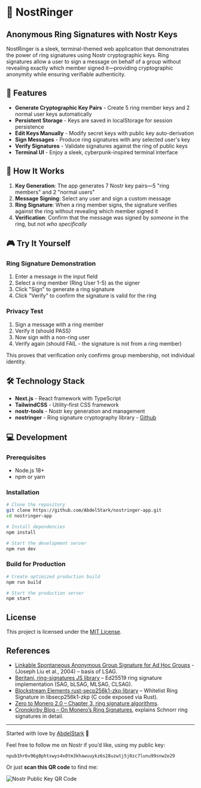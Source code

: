# 🔐 NostRinger

## Anonymous Ring Signatures with Nostr Keys

NostRinger is a sleek, terminal-themed web application that demonstrates the power of ring signatures using Nostr cryptographic keys. Ring signatures allow a user to sign a message on behalf of a group without revealing exactly which member signed it—providing cryptographic anonymity while ensuring verifiable authenticity.

## 🌟 Features

- **Generate Cryptographic Key Pairs** - Create 5 ring member keys and 2 normal user keys automatically
- **Persistent Storage** - Keys are saved in localStorage for session persistence
- **Edit Keys Manually** - Modify secret keys with public key auto-derivation
- **Sign Messages** - Produce ring signatures with any selected user's key
- **Verify Signatures** - Validate signatures against the ring of public keys
- **Terminal UI** - Enjoy a sleek, cyberpunk-inspired terminal interface

## 🧪 How It Works

1. **Key Generation**: The app generates 7 Nostr key pairs—5 "ring members" and 2 "normal users"
2. **Message Signing**: Select any user and sign a custom message
3. **Ring Signature**: When a ring member signs, the signature verifies against the ring without revealing which member signed it
4. **Verification**: Confirm that the message was signed by _someone_ in the ring, but not _who specifically_

## 🎮 Try It Yourself

### Ring Signature Demonstration

1. Enter a message in the input field
2. Select a ring member (Ring User 1-5) as the signer
3. Click "Sign" to generate a ring signature
4. Click "Verify" to confirm the signature is valid for the ring

### Privacy Test

1. Sign a message with a ring member
2. Verify it (should PASS)
3. Now sign with a non-ring user
4. Verify again (should FAIL - the signature is not from a ring member)

This proves that verification only confirms group membership, not individual identity.

## 🛠️ Technology Stack

- **Next.js** - React framework with TypeScript
- **TailwindCSS** - Utility-first CSS framework
- **nostr-tools** - Nostr key generation and management
- **nostringer** - Ring signature cryptography library - [Github](https://github.com/AbdelStark/nostringer)

## 💻 Development

### Prerequisites

- Node.js 18+
- npm or yarn

### Installation

```bash
# Clone the repository
git clone https://github.com/AbdelStark/nostringer-app.git
cd nostringer-app

# Install dependencies
npm install

# Start the development server
npm run dev
```

### Build for Production

```bash
# Create optimized production build
npm run build

# Start the production server
npm start
```

## License

This project is licensed under the [MIT License](License).

## References

- [Linkable Spontaneous Anonymous Group Signature for Ad Hoc Groups](https://eprint.iacr.org/2004/027.pdf) - (Joseph Liu et al., 2004) – basis of LSAG.
- [Beritani, ring-signatures JS library](https://github.com/beritani/ring-signatures) – Ed25519 ring signature implementation (SAG, bLSAG, MLSAG, CLSAG)​.
- [Blockstream Elements rust-secp256k1-zkp library](https://github.com/BlockstreamResearch/rust-secp256k1-zkp) – Whitelist Ring Signature in libsecp256k1-zkp (C code exposed via Rust)​.
- [Zero to Monero 2.0 – Chapter 3, ring signature algorithms](https://www.getmonero.org/library/Zero-to-Monero-2-0-0.pdf).
- [Cronokirby Blog – On Monero’s Ring Signatures](https://cronokirby.com/posts/2022/03/on-moneros-ring-signatures), explains Schnorr ring signatures in detail​.

---

Started with love by [AbdelStark](https://github.com/AbdelStark) 🧡

Feel free to follow me on Nostr if you’d like, using my public key:

```text
npub1hr6v96g0phtxwys4x0tm3khawuuykz6s28uzwtj5j0zc7lunu99snw2e29
```

Or just **scan this QR code** to find me:

![Nostr Public Key QR Code](https://hackmd.io/_uploads/SkAvwlYYC.png)
